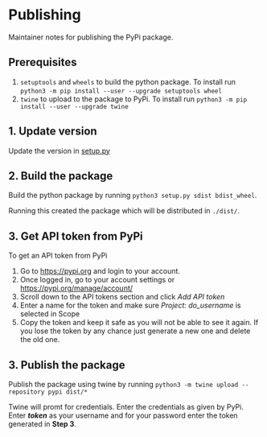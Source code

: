 # Publishing

Maintainer notes for publishing the PyPi package.

## Prerequisites

1. `setuptools` and `wheels` to build the python package. To install run `python3 -m pip install --user --upgrade setuptools wheel`
2. `twine` to upload to the package to PyPi. To install run `python3 -m pip install --user --upgrade twine`

## 1. Update version

Update the version in [setup.py](setup.py)

## 2. Build the package

Build the python package by running `python3 setup.py sdist bdist_wheel`.

Running this created the package which will be distributed in `./dist/`.

## 3. Get API token from PyPi

To get an API token from PyPi
1. Go to https://pypi.org and login to your account.
2. Once logged in, go to your account settings or https://pypi.org/manage/account/
3. Scroll down to the API tokens section and click *Add API token*
4. Enter a name for the token and make sure *Project: do_username* is selected in Scope
5. Copy the token and keep it safe as you will not be able to see it again. If you lose the token by any chance just generate a new one and delete the old one.

## 3. Publish the package

Publish the package using twine by running `python3 -m twine upload --repository pypi dist/*`

Twine will promt for credentials. Enter the credentials as given by PyPi. Enter *__token__* as your username and for your password enter the token generated in **Step 3**.

